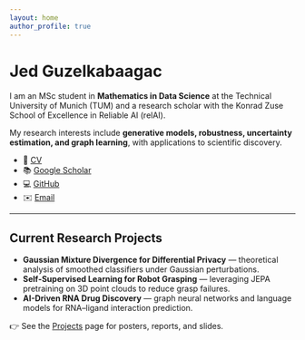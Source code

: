 ```yaml
---
layout: home
author_profile: true
---
```


# Jed Guzelkabaagac

I am an MSc student in **Mathematics in Data Science** at the Technical University of Munich (TUM) and a research scholar with the Konrad Zuse School of Excellence in Reliable AI (relAI).  

My research interests include **generative models, robustness, uncertainty estimation, and graph learning**, with applications to scientific discovery.

- 📄 [CV](/files/CV.pdf)  
- 📚 [Google Scholar](https://scholar.google.com/citations?user=PS_CX0AAAAAJ)  
- 💻 [GitHub](https://github.com/jedguz)  
- ✉️ [Email](mailto:jed.guzelkabaagac@tum.de)

---

## Current Research Projects

- **Gaussian Mixture Divergence for Differential Privacy** — theoretical analysis of smoothed classifiers under Gaussian perturbations.  
- **Self-Supervised Learning for Robot Grasping** — leveraging JEPA pretraining on 3D point clouds to reduce grasp failures.  
- **AI-Driven RNA Drug Discovery** — graph neural networks and language models for RNA–ligand interaction prediction.  

👉 See the [Projects](/portfolio/) page for posters, reports, and slides.
